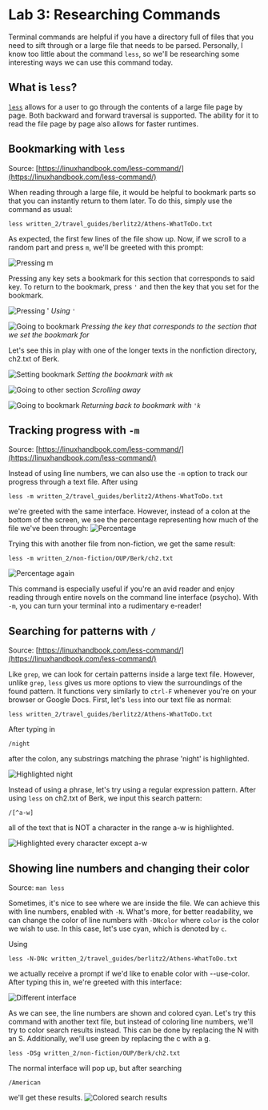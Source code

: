 # Lab 3: Researching Commands

Terminal commands are helpful if you have a directory full of files that you need to sift through or a large file that needs to be parsed. Personally, I know too little about the command `less`, so we'll be researching some interesting ways we can use this command today.

## What is `less`?

[`less`](https://linuxize.com/post/less-command-in-linux/) allows for a user to go through the contents of a large file page by page. Both backward and forward traversal is supported. The ability for it to read the file page by page also allows for faster runtimes.

## Bookmarking with `less`

Source: [https://linuxhandbook.com/less-command/](https://linuxhandbook.com/less-command/)

When reading through a large file, it would be helpful to bookmark parts so that you can instantly return to them later. To do this, simply use the command as usual: 
```
less written_2/travel_guides/berlitz2/Athens-WhatToDo.txt
```
As expected, the first few lines of the file show up. Now, if we scroll to a random part and press `m`, we'll be greeted with this prompt:

![Pressing m](images/lab3-1.png)

Pressing any key sets a bookmark for this section that corresponds to said key. To return to the bookmark, press `'` and then the key that you set for the bookmark. 

![Pressing '](images/lab3-2.png)
*Using `'`*

![Going to bookmark](images/lab3-3.png)
*Pressing the key that corresponds to the section that we set the bookmark for*

Let's see this in play with one of the longer texts in the nonfiction directory, ch2.txt of Berk.

![Setting bookmark](images/lab3-4.png)
*Setting the bookmark with `mk`*

![Going to other section](images/lab3-5.png)
*Scrolling away*

![Going to bookmark](images/lab3-6.png)
*Returning back to bookmark with `'k`*

## Tracking progress with `-m`

Source: [https://linuxhandbook.com/less-command/](https://linuxhandbook.com/less-command/)

Instead of using line numbers, we can also use the `-m` option to track our progress through a text file. After using
```
less -m written_2/travel_guides/berlitz2/Athens-WhatToDo.txt
```
we're greeted with the same interface. However, instead of a colon at the bottom of the screen, we see the percentage representing how much of the file we've been through:
![Percentage](images/lab3-8.png)

Trying this with another file from non-fiction, we get the same result: 
```
less -m written_2/non-fiction/OUP/Berk/ch2.txt
```
![Percentage again](images/lab3-9.png)

This command is especially useful if you're an avid reader and enjoy reading through entire novels on the command line interface (psycho). With `-m`, you can turn your terminal into a rudimentary e-reader!

## Searching for patterns with `/`

Source: [https://linuxhandbook.com/less-command/](https://linuxhandbook.com/less-command/)

Like `grep`, we can look for certain patterns inside a large text file. However, unlike `grep`, `less` gives us more options to view the surroundings of the found pattern. It functions very similarly to `ctrl-F` whenever you're on your browser or Google Docs. First, let's `less` into our text file as normal:
```
less written_2/travel_guides/berlitz2/Athens-WhatToDo.txt
```
After typing in 
```
/night
``` 
after the colon, any substrings matching the phrase 'night' is highlighted.

![Highlighted night](images/lab3-10.png)

Instead of using a phrase, let's try using a regular expression pattern. After using `less` on ch2.txt of Berk, we input this search pattern:
```
/[^a-w]
```
all of the text that is NOT a character in the range a-w is highlighted.

![Highlighted every character except a-w](images/lab3-11.png)

## Showing line numbers and changing their color

Source: `man less`

Sometimes, it's nice to see where we are inside the file. We can achieve this with line numbers, enabled with `-N`. What's more, for better readability, we can change the color of line numbers with `-DNcolor` where `color` is the color we wish to use. In this case, let's use cyan, which is denoted by `c`.

Using 
```
less -N-DNc written_2/travel_guides/berlitz2/Athens-WhatToDo.txt
```
we actually receive a prompt if we'd like to enable color with --use-color. After typing this in, we're greeted with this interface:

![Different interface](images/lab3-7.png)

As we can see, the line numbers are shown and colored cyan. Let's try this command with another text file, but instead of coloring line numbers, we'll try to color search results instead. This can be done by replacing the N with an S. Additionally, we'll use green by replacing the c with a g. 

```
less -DSg written_2/non-fiction/OUP/Berk/ch2.txt
```
The normal interface will pop up, but after searching
```
/American
```
we'll get these results.
![Colored search results](images/lab3-12.png)

